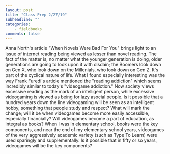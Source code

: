 ```yaml
---
layout: post
title: "Class Prep 2/27/19"
subheadline: ""
categories:
    - fieldbooks
comments: false
---
```

Anna North's article "When Novels Were Bad For You" brings light to an issue of internet reading being viewed as lesser than novel reading. The fact of the matter is, no matter what the younger generation is doing, older generations are going to look upon it with disdain; the Boomers look down on Gen X, who look down on the Millenials, who look down on Gen Z. It's part of the cyclical nature of life. What I found especially interesting was the way Frank Furedi's article mentioned the "reading addiction" which seems incredibly similar to today's "videogame addiction." Now society views excessive reading as the mark of an intelligent person, while excessive videogaming is viewed as being for lazy asocial people. Is it possible that a hundred years down the line videogaming will be seen as an intelligent hobby, something that people study and respect? What will mark the change; will it be when videogames become more easily accessible, especially financially? Will videogames become a part of education, as integral as books? When I was in elementary school, books were the key components, and near the end of my elementary school years, videogames of the very aggressively academic variety (such as Type To Learn) were used sparingly and supplementally. Is it possible that in fifty or so years, videogames will be the key components?